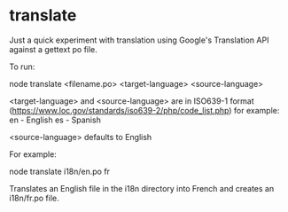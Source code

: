 # translate
Just a quick experiment with translation using Google's Translation API against a gettext po file.

To run:

node translate \<filename.po\> \<target-language\> \<source-language\>

\<target-language\> and \<source-language\> are in ISO639-1 format (https://www.loc.gov/standards/iso639-2/php/code_list.php) for example:
en - English
es - Spanish

\<source-language\> defaults to English

For example:

node translate i18n/en.po fr

Translates an English file in the i18n directory into French and creates an i18n/fr.po file.
